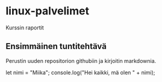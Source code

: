 # linux-palvelimet
Kurssin raportit

## Ensimmäinen tuntitehtävä

Perustin uuden repositorion githubiin ja kirjoitin markdownia.
  
  let nimi = "Miika";
  console.log("Hei kaikki, mä olen " + nimi);
